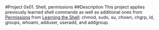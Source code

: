 #Project 0x01. Shell, permissions
##Description
This project applies previously learned shell commands as well as additional ones from [Permissions](http://linuxcommand.org/lc3_lts0090.php) from [Learning the Shell](http://linuxcommand.org/lc3_learning_the_shell.php): chmod, sudo, su, chown, chgrp, id, groups, whoami, adduser, useradd, and addgroup.

